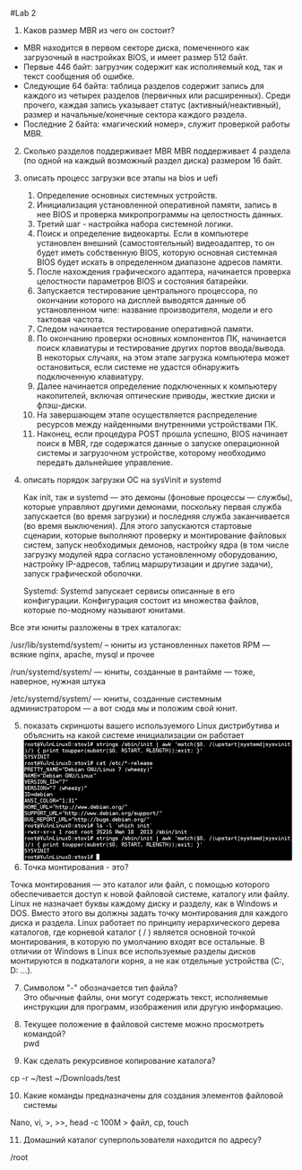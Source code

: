 #Lab 2
1. Каков размер MBR из чего он состоит?
* MBR находится в первом секторе диска, помеченного как загрузочный в настройках BIOS, и имеет размер 512 байт.
*	Первые 446 байт: загрузчик содержит как исполняемый код, так и текст сообщения об ошибке.
*	Следующие 64 байта: таблица разделов содержит запись для каждого из четырех разделов (первичных или расширенных). Среди прочего, каждая запись указывает статус (активный/неактивный), размер и начальные/конечные сектора каждого раздела.
*	Последние 2 байта: «магический номер», служит проверкой работы MBR.
2. Сколько разделов поддерживает MBR
   MBR поддерживает 4 раздела (по одной на каждый возможный раздел диска) размером 16 байт.
3. описать процесс загрузки все этапы на bios и uefi
   1.   Определение основных системных устройств.
   2.   Инициализация установленной оперативной памяти, запись в нее BIOS и проверка микропрограммы на целостность данных.
   3.   Третий шаг - настройка набора системной логики.
   4.   Поиск и определение видеокарты. Если в компьютере установлен внешний (самостоятельный) видеоадаптер, то он будет иметь собственную BIOS, которую основная системная BIOS будет искать в определенном диапазоне адресов памяти. 
   5.   После нахождения графического адаптера, начинается проверка целостности параметров BIOS и состояния батарейки. 
   6.   Запускается тестирование центрального процессора, по окончании которого на дисплей выводятся данные об установленном чипе: название производителя, модели и его тактовая частота.
   7.   Следом начинается тестирование оперативной памяти.
   8.   По окончанию проверки основных компонентов ПК, начинается поиск клавиатуры и тестирование других портов ввода/вывода. В некоторых случаях, на этом этапе загрузка компьютера может остановиться, если системе не удастся обнаружить подключенную клавиатуру.
   9.   Далее начинается определение подключенных к компьютеру накопителей, включая оптические приводы, жесткие диски и флэш-диски.
   10.   На завершающем этапе осуществляется распределение ресурсов между найденными внутренними устройствами ПК.
   11.   Наконец, если процедура POST прошла успешно, BIOS начинает поиск в MBR, где содержатся данные о запуске операционной системы и загрузочном устройстве, которому необходимо передать дальнейшее управление.
4. описать порядок загрузки ОС на sysVinit и systemd

   Как init, так и systemd — это демоны (фоновые процессы — службы), которые управляют другими демонами, поскольку первая служба запускается (во время загрузки) и последняя служба заканчивается (во время выключения).
Для этого запускаются стартовые сценарии, которые выполняют проверку и монтирование файловых систем, запуск необходимых демонов, настройку ядра (в том числе загрузку модулей ядра согласно установленному оборудованию, настройку IP-адресов, таблиц маршрутизации и другие задачи), запуск графической оболочки.

   Systemd:
Systemd запускает сервисы описанные в его конфигурации.
Конфигурация состоит из множества файлов, которые по-модному называют юнитами.

Все эти юниты разложены в трех каталогах:

/usr/lib/systemd/system/ – юниты из установленных пакетов RPM — всякие nginx, apache, mysql и прочее

/run/systemd/system/ — юниты, созданные в рантайме — тоже, наверное, нужная штука

/etc/systemd/system/ — юниты, созданные системным администратором — а вот сюда мы и положим свой юнит.

5. показать скриншоты вашего используемого Linux дистрибутива и объяснить на какой системе инициализации он работает
 ![Image alt](https://github.com/Kirito1899/linux/raw/lab2/lab2.png)
6. Точка монтирования - это?

Точка монтирования — это каталог или файл, с помощью которого обеспечивается доступ к новой файловой системе, каталогу или файлу.
Linux не назначает буквы каждому диску и разделу, как в Windows и DOS. Вместо этого вы должны задать точку монтирования для каждого диска и раздела. Linux работает по принципу иерархического дерева каталогов, где корневой каталог ( / ) является основной точкой монтирования, в которую по умолчанию входят все остальные. В отличии от Windows в Linux все используемые разделы дисков монтируются в подкаталоги корня, а не как отдельные устройства (C:, D: …).  

7. Символом "-" обозначается тип файла?  
Это обычные файлы, они могут содержать текст, исполняемые инструкции для программ, изображения или другую информацию.  

8. Текущее положение в файловой системе можно просмотреть командой?  
pwd  

9. Как сделать рекурсивное копирование каталога?  

cp -r ~/test ~/Downloads/test  

10. Какие команды предназначены для создания элементов файловой системы   

Nano, vi, >, >>,  head -c 100M > файл, cp, touch  

11. Домашний каталог суперпользователя находится по адресу?  

/root
